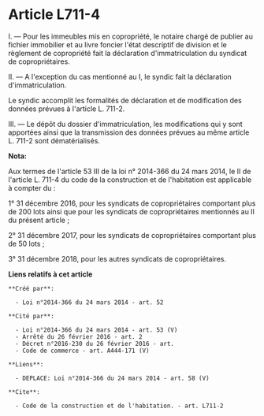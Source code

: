 # Article L711-4

I. ― Pour les immeubles mis en copropriété, le notaire chargé de publier au fichier immobilier et au livre foncier l'état
descriptif de division et le règlement de copropriété fait la déclaration d'immatriculation du syndicat de copropriétaires. 

II. ― A l'exception du cas mentionné au I, le syndic fait la déclaration d'immatriculation. 

Le syndic accomplit les formalités de déclaration et de modification des données prévues à l'article L. 711-2. 

III. ― Le dépôt du dossier d'immatriculation, les modifications qui y sont apportées ainsi que la transmission des données
prévues au même article L. 711-2 sont dématérialisés.

**Nota:**

Aux termes de l'article 53 III de la loi n° 2014-366 du 24 mars 2014, le II de l'article L. 711-4 du code de la construction
et de l'habitation est applicable à compter du :

1° 31 décembre 2016, pour les syndicats de copropriétaires comportant plus de 200 lots ainsi que pour les syndicats de
copropriétaires mentionnés au II du présent article ;

2° 31 décembre 2017, pour les syndicats de copropriétaires comportant plus de 50 lots ;

3° 31 décembre 2018, pour les autres syndicats de copropriétaires.

**Liens relatifs à cet article**

	**Créé par**:

	  - Loi n°2014-366 du 24 mars 2014 - art. 52

	**Cité par**:

	  - Loi n°2014-366 du 24 mars 2014 - art. 53 (V)
	  - Arrêté du 26 février 2016 - art. 2
	  - Décret n°2016-230 du 26 février 2016 - art.
	  - Code de commerce - art. A444-171 (V)

	**Liens**:

	  - DEPLACE: Loi n°2014-366 du 24 mars 2014 - art. 58 (V)

	**Cite**:

	  - Code de la construction et de l'habitation. - art. L711-2
